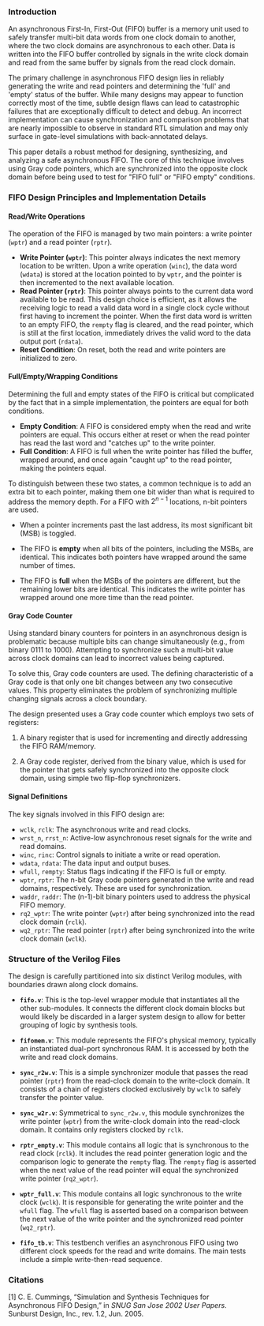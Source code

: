 ### **Introduction**



An asynchronous First-In, First-Out (FIFO) buffer is a memory unit used to safely transfer multi-bit data words from one clock domain to another, where the two clock domains are asynchronous to each other. Data is written into the FIFO buffer controlled by signals in the write clock domain and read from the same buffer by signals from the read clock domain.

The primary challenge in asynchronous FIFO design lies in reliably generating the write and read pointers and determining the 'full' and 'empty' status of the buffer. While many designs may appear to function correctly most of the time, subtle design flaws can lead to catastrophic failures that are exceptionally difficult to detect and debug. An incorrect implementation can cause synchronization and comparison problems that are nearly impossible to observe in standard RTL simulation and may only surface in gate-level simulations with back-annotated delays.

This paper details a robust method for designing, synthesizing, and analyzing a safe asynchronous FIFO. The core of this technique involves using Gray code pointers, which are synchronized into the opposite clock domain before being used to test for "FIFO full" or "FIFO empty" conditions.



### **FIFO Design Principles and Implementation Details**



#### **Read/Write Operations**

The operation of the FIFO is managed by two main pointers: a write pointer (`wptr`) and a read pointer (`rptr`).

- **Write Pointer (`wptr`)**: This pointer always indicates the next memory location to be written. Upon a write operation (`winc`), the data word (`wdata`) is stored at the location pointed to by `wptr`, and the pointer is then incremented to the next available location.
- **Read Pointer (`rptr`)**: This pointer always points to the current data word available to be read. This design choice is efficient, as it allows the receiving logic to read a valid data word in a single clock cycle without first having to increment the pointer. When the first data word is written to an empty FIFO, the `rempty` flag is cleared, and the read pointer, which is still at the first location, immediately drives the valid word to the data output port (`rdata`).
- **Reset Condition**: On reset, both the read and write pointers are initialized to zero.



#### **Full/Empty/Wrapping Conditions**

Determining the full and empty states of the FIFO is critical but complicated by the fact that in a simple implementation, the pointers are equal for both conditions.

- **Empty Condition**: A FIFO is considered empty when the read and write pointers are equal. This occurs either at reset or when the read pointer has read the last word and "catches up" to the write pointer.
- **Full Condition**: A FIFO is full when the write pointer has filled the buffer, wrapped around, and once again "caught up" to the read pointer, making the pointers equal.

To distinguish between these two states, a common technique is to add an extra bit to each pointer, making them one bit wider than what is required to address the memory depth. For a FIFO with $2^{n−1}$ locations, n-bit pointers are used.

- When a pointer increments past the last address, its most significant bit (MSB) is toggled.

- The FIFO is  **empty** when all bits of the pointers, including the MSBs, are identical. This indicates both pointers have wrapped around the same number of times.

- The FIFO is **full** when the MSBs of the pointers are different, but the remaining lower bits are identical. This indicates the write pointer has wrapped around one more time than the read pointer.

  

#### **Gray Code Counter**

Using standard binary counters for pointers in an asynchronous design is problematic because multiple bits can change simultaneously (e.g., from binary 0111 to 1000). Attempting to synchronize such a multi-bit value across clock domains can lead to incorrect values being captured.

To solve this, Gray code counters are used. The defining characteristic of a Gray code is that only one bit changes between any two consecutive values. This property eliminates the problem of synchronizing multiple changing signals across a clock boundary.

The design presented uses a Gray code counter which employs two sets of registers:

1. A binary register that is used for incrementing and directly addressing the FIFO RAM/memory.

2. A Gray code register, derived from the binary value, which is used for the pointer that gets safely synchronized into the opposite clock domain, using simple two flip-flop synchronizers.

   

#### **Signal Definition**s

The key signals involved in this FIFO design are:

- `wclk`, `rclk`: The asynchronous write and read clocks.
- `wrst_n`, `rrst_n`: Active-low asynchronous reset signals for the write and read domains.
- `winc`, `rinc`: Control signals to initiate a write or read operation.
- `wdata`, `rdata`: The data input and output buses.
- `wfull`, `rempty`: Status flags indicating if the FIFO is full or empty.
- `wptr`, `rptr`: The n-bit Gray code pointers generated in the write and read domains, respectively. These are used for synchronization.
- `waddr`, `raddr`: The (n-1)-bit binary pointers used to address the physical FIFO memory.
- `rq2_wptr`: The write pointer (`wptr`) after being synchronized into the read clock domain (`rclk`).
- `wq2_rptr`: The read pointer (`rptr`) after being synchronized into the write clock domain (`wclk`).



### **Structure of the Verilog Files**



The design is carefully partitioned into six distinct Verilog modules, with boundaries drawn along clock domains.

- **`fifo.v`**: This is the top-level wrapper module that instantiates all the other sub-modules. It connects the different clock domain blocks but would likely be discarded in a larger system design to allow for better grouping of logic by synthesis tools.

- **`fifomem.v`**: This module represents the FIFO's physical memory, typically an instantiated dual-port synchronous RAM. It is accessed by both the write and read clock domains.

- **`sync_r2w.v`**: This is a simple synchronizer module that passes the read pointer (`rptr`) from the read-clock domain to the write-clock domain. It consists of a chain of registers clocked exclusively by `wclk` to safely transfer the pointer value.
- **`sync_w2r.v`**: Symmetrical to `sync_r2w.v`, this module synchronizes the write pointer (`wptr`) from the write-clock domain into the read-clock domain. It contains only registers clocked by `rclk`.
- **`rptr_empty.v`**: This module contains all logic that is synchronous to the read clock (`rclk`). It includes the read pointer generation logic and the comparison logic to generate the `rempty` flag. The `rempty` flag is asserted when the next value of the read pointer will equal the synchronized write pointer (`rq2_wptr`).
- **`wptr_full.v`**: This module contains all logic synchronous to the write clock (`wclk`). It is responsible for generating the write pointer and the `wfull` flag. The `wfull` flag is asserted based on a comparison between the next value of the write pointer and the synchronized read pointer (`wq2_rptr`).
- **`fifo_tb.v`**: This testbench verifies an asynchronous FIFO using two different clock speeds for the read and write domains. The main tests include a simple write-then-read sequence.



### Citations



[1] C. E. Cummings, “Simulation and Synthesis Techniques for Asynchronous FIFO Design,” in *SNUG San Jose 2002 User Papers*. Sunburst Design, Inc., rev. 1.2, Jun. 2005.